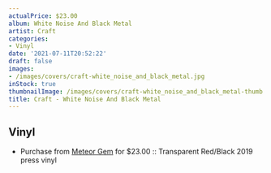 ```yaml
---
actualPrice: $23.00
album: White Noise And Black Metal
artist: Craft
categories:
- Vinyl
date: '2021-07-11T20:52:22'
draft: false
images:
- /images/covers/craft-white_noise_and_black_metal.jpg
inStock: true
thumbnailImage: /images/covers/craft-white_noise_and_black_metal-thumb.jpg
title: Craft - White Noise And Black Metal
---
```


## Vinyl
* Purchase from [Meteor Gem](https://meteor-gem.com/products/craft-white-noise-and-black-metal) for $23.00 :: Transparent Red/Black 2019 press vinyl
